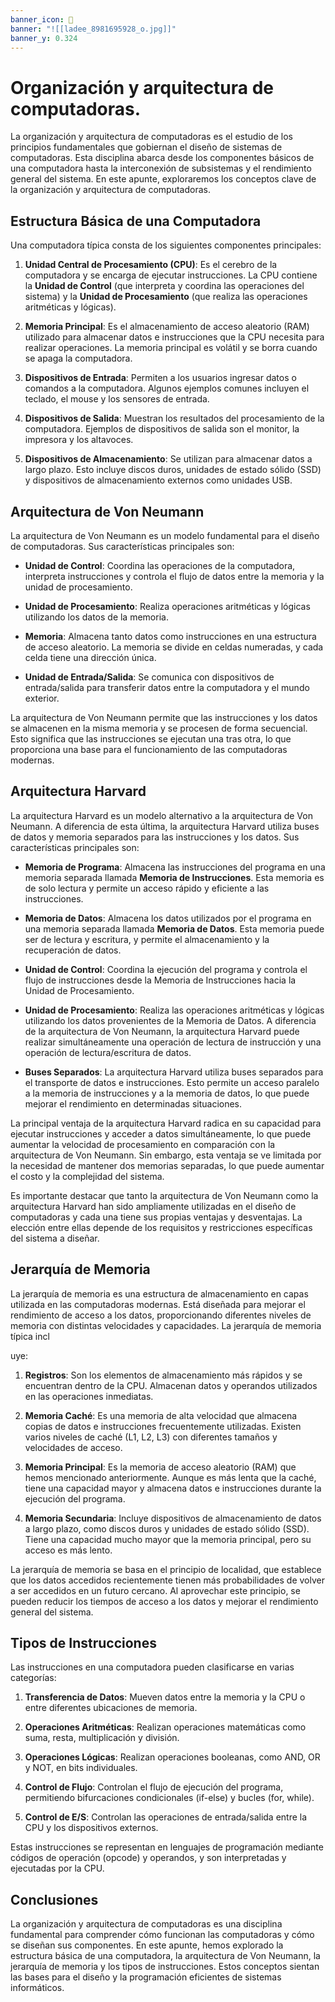 ```yaml
---
banner_icon: 📝
banner: "![[ladee_8981695928_o.jpg]]"
banner_y: 0.324
---
```


# Organización y arquitectura de computadoras.

La organización y arquitectura de computadoras es el estudio de los principios fundamentales que gobiernan el diseño de sistemas de computadoras. Esta disciplina abarca desde los componentes básicos de una computadora hasta la interconexión de subsistemas y el rendimiento general del sistema. En este apunte, exploraremos los conceptos clave de la organización y arquitectura de computadoras.

## Estructura Básica de una Computadora

Una computadora típica consta de los siguientes componentes principales:

1. **Unidad Central de Procesamiento (CPU)**: Es el cerebro de la computadora y se encarga de ejecutar instrucciones. La CPU contiene la **Unidad de Control** (que interpreta y coordina las operaciones del sistema) y la **Unidad de Procesamiento** (que realiza las operaciones aritméticas y lógicas).

2. **Memoria Principal**: Es el almacenamiento de acceso aleatorio (RAM) utilizado para almacenar datos e instrucciones que la CPU necesita para realizar operaciones. La memoria principal es volátil y se borra cuando se apaga la computadora.

3. **Dispositivos de Entrada**: Permiten a los usuarios ingresar datos o comandos a la computadora. Algunos ejemplos comunes incluyen el teclado, el mouse y los sensores de entrada.

4. **Dispositivos de Salida**: Muestran los resultados del procesamiento de la computadora. Ejemplos de dispositivos de salida son el monitor, la impresora y los altavoces.

5. **Dispositivos de Almacenamiento**: Se utilizan para almacenar datos a largo plazo. Esto incluye discos duros, unidades de estado sólido (SSD) y dispositivos de almacenamiento externos como unidades USB.

## Arquitectura de Von Neumann

La arquitectura de Von Neumann es un modelo fundamental para el diseño de computadoras. Sus características principales son:

- **Unidad de Control**: Coordina las operaciones de la computadora, interpreta instrucciones y controla el flujo de datos entre la memoria y la unidad de procesamiento.

- **Unidad de Procesamiento**: Realiza operaciones aritméticas y lógicas utilizando los datos de la memoria.

- **Memoria**: Almacena tanto datos como instrucciones en una estructura de acceso aleatorio. La memoria se divide en celdas numeradas, y cada celda tiene una dirección única.

- **Unidad de Entrada/Salida**: Se comunica con dispositivos de entrada/salida para transferir datos entre la computadora y el mundo exterior.

La arquitectura de Von Neumann permite que las instrucciones y los datos se almacenen en la misma memoria y se procesen de forma secuencial. Esto significa que las instrucciones se ejecutan una tras otra, lo que proporciona una base para el funcionamiento de las computadoras modernas.

## Arquitectura Harvard

La arquitectura Harvard es un modelo alternativo a la arquitectura de Von Neumann. A diferencia de esta última, la arquitectura Harvard utiliza buses de datos y memoria separados para las instrucciones y los datos. Sus características principales son:

- **Memoria de Programa**: Almacena las instrucciones del programa en una memoria separada llamada **Memoria de Instrucciones**. Esta memoria es de solo lectura y permite un acceso rápido y eficiente a las instrucciones.

- **Memoria de Datos**: Almacena los datos utilizados por el programa en una memoria separada llamada **Memoria de Datos**. Esta memoria puede ser de lectura y escritura, y permite el almacenamiento y la recuperación de datos.

- **Unidad de Control**: Coordina la ejecución del programa y controla el flujo de instrucciones desde la Memoria de Instrucciones hacia la Unidad de Procesamiento.

- **Unidad de Procesamiento**: Realiza las operaciones aritméticas y lógicas utilizando los datos provenientes de la Memoria de Datos. A diferencia de la arquitectura de Von Neumann, la arquitectura Harvard puede realizar simultáneamente una operación de lectura de instrucción y una operación de lectura/escritura de datos.

- **Buses Separados**: La arquitectura Harvard utiliza buses separados para el transporte de datos e instrucciones. Esto permite un acceso paralelo a la memoria de instrucciones y a la memoria de datos, lo que puede mejorar el rendimiento en determinadas situaciones.

La principal ventaja de la arquitectura Harvard radica en su capacidad para ejecutar instrucciones y acceder a datos simultáneamente, lo que puede aumentar la velocidad de procesamiento en comparación con la arquitectura de Von Neumann. Sin embargo, esta ventaja se ve limitada por la necesidad de mantener dos memorias separadas, lo que puede aumentar el costo y la complejidad del sistema.

Es importante destacar que tanto la arquitectura de Von Neumann como la arquitectura Harvard han sido ampliamente utilizadas en el diseño de computadoras y cada una tiene sus propias ventajas y desventajas. La elección entre ellas depende de los requisitos y restricciones específicas del sistema a diseñar.

## Jerarquía de Memoria

La jerarquía de memoria es una estructura de almacenamiento en capas utilizada en las computadoras modernas. Está diseñada para mejorar el rendimiento de acceso a los datos, proporcionando diferentes niveles de memoria con distintas velocidades y capacidades. La jerarquía de memoria típica incl

uye:

1. **Registros**: Son los elementos de almacenamiento más rápidos y se encuentran dentro de la CPU. Almacenan datos y operandos utilizados en las operaciones inmediatas.

2. **Memoria Caché**: Es una memoria de alta velocidad que almacena copias de datos e instrucciones frecuentemente utilizadas. Existen varios niveles de caché (L1, L2, L3) con diferentes tamaños y velocidades de acceso.

3. **Memoria Principal**: Es la memoria de acceso aleatorio (RAM) que hemos mencionado anteriormente. Aunque es más lenta que la caché, tiene una capacidad mayor y almacena datos e instrucciones durante la ejecución del programa.

4. **Memoria Secundaria**: Incluye dispositivos de almacenamiento de datos a largo plazo, como discos duros y unidades de estado sólido (SSD). Tiene una capacidad mucho mayor que la memoria principal, pero su acceso es más lento.

La jerarquía de memoria se basa en el principio de localidad, que establece que los datos accedidos recientemente tienen más probabilidades de volver a ser accedidos en un futuro cercano. Al aprovechar este principio, se pueden reducir los tiempos de acceso a los datos y mejorar el rendimiento general del sistema.

## Tipos de Instrucciones

Las instrucciones en una computadora pueden clasificarse en varias categorías:

1. **Transferencia de Datos**: Mueven datos entre la memoria y la CPU o entre diferentes ubicaciones de memoria.

2. **Operaciones Aritméticas**: Realizan operaciones matemáticas como suma, resta, multiplicación y división.

3. **Operaciones Lógicas**: Realizan operaciones booleanas, como AND, OR y NOT, en bits individuales.

4. **Control de Flujo**: Controlan el flujo de ejecución del programa, permitiendo bifurcaciones condicionales (if-else) y bucles (for, while).

5. **Control de E/S**: Controlan las operaciones de entrada/salida entre la CPU y los dispositivos externos.

Estas instrucciones se representan en lenguajes de programación mediante códigos de operación (opcode) y operandos, y son interpretadas y ejecutadas por la CPU.

## Conclusiones

La organización y arquitectura de computadoras es una disciplina fundamental para comprender cómo funcionan las computadoras y cómo se diseñan sus componentes. En este apunte, hemos explorado la estructura básica de una computadora, la arquitectura de Von Neumann, la jerarquía de memoria y los tipos de instrucciones. Estos conceptos sientan las bases para el diseño y la programación eficientes de sistemas informáticos.